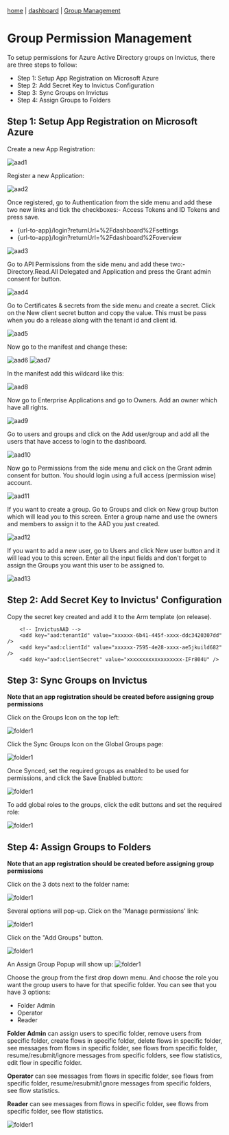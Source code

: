 [home](../README.md) | [dashboard](dashboard.md) | [Group Management](groupmanagement.md)

# Group Permission Management

To setup permissions for Azure Active Directory groups on Invictus, there are three steps to follow:
- Step 1: Setup App Registration on Microsoft Azure
- Step 2: Add Secret Key to Invictus Configuration
- Step 3: Sync Groups on Invictus
- Step 4: Assign Groups to Folders

## Step 1: Setup App Registration on Microsoft Azure

Create a new App Registration:

![aad1](../images/dashboard/aad_1.JPG)

Register a new Application:

![aad2](../images/dashboard/aad_2.JPG)

Once registered, go to Authentication from the side menu and add these two new links and tick the checkboxes:- Access Tokens and ID Tokens and press save.

-	{url-to-app}/login?returnUrl=%2Fdashboard%2Fsettings
-	{url-to-app}/login?returnUrl=%2Fdashboard%2Foverview

![aad3](../images/dashboard/aad_7.JPG)

Go to API Permissions from the side menu and add these two:- Directory.Read.All Delegated and Application and press the Grant admin consent for button.

![aad4](../images/dashboard/aad_3.JPG)

Go to Certificates & secrets from the side menu and create a secret. Click on the New client secret button and copy the value. This must be pass when you do a release along with the tenant id and client id.

![aad5](../images/dashboard/aad_4.JPG)

Now go to the manifest and change these:

![aad6](../images/dashboard/aad_5.JPG)
![aad7](../images/dashboard/aad_6.JPG)

In the manifest add this wildcard like this:

![aad8](../images/dashboard/aad_8.JPG)

Now go to Enterprise Applications and go to Owners. Add an owner which have all rights.

![aad9](../images/dashboard/aad_9.JPG)

Go to users and groups and click on the Add user/group and add all the users that have access to login to the dashboard.

![aad10](../images/dashboard/aad_10.JPG)

Now go to Permissions from the side menu and click on the Grant admin consent for button. You should login using a full access (permission wise) account.

![aad11](../images/dashboard/aad_11.JPG)

If you want to create a group. Go to Groups and click on New group button which will lead you to this screen. Enter a group name and use the owners and members to assign it to the AAD you just created.

![aad12](../images/dashboard/aad_12.JPG)

If you want to add a new user, go to Users and click New user button and it will lead you to this screen. Enter all the input fields and don't forget to assign the Groups you want this user to be assigned to.

![aad13](../images/dashboard/aad_13.JPG)
## Step 2: Add Secret Key to Invictus' Configuration

Copy the secret key created and add it to the Arm template (on release).

```
    <!-- InvictusAAD -->
    <add key="aad:tenantId" value="xxxxxx-6b41-445f-xxxx-ddc3420307dd" />
    <add key="aad:clientId" value="xxxxxx-7595-4e28-xxxx-ae5jkuild682" />
    <add key="aad:clientSecret" value="xxxxxxxxxxxxxxxxxx-IFr804U" />
```
## Step 3: Sync Groups on Invictus

**Note that an app registration should be created before assigning group permissions**

Click on the Groups Icon on the top left:

![folder1](../images/dashboard/groupman_9.png)

Click the Sync Groups Icon on the Global Groups page:

![folder1](../images/dashboard/groupman_10.png)

Once Synced, set the required groups as enabled to be used for permissions, and click the Save Enabled button:

![folder1](../images/dashboard/groupman_11.png)
 
To add global roles to the groups, click the edit buttons and set the required role:

![folder1](../images/dashboard/groupman_12.png)

## Step 4: Assign Groups to Folders

**Note that an app registration should be created before assigning group permissions**

Click on the 3 dots next to the folder name:

![folder1](../images/dashboard/groupman_13.png)

Several options will pop-up. Click on the 'Manage permissions' link:

![folder1](../images/dashboard/groupman_14.png)

Click on the "Add Groups" button.

![folder1](../images/dashboard/groupman_15.png)

An Assign Group Popup will show up:
![folder1](../images/dashboard/groupman_16.png)

Choose the group from the first drop down menu. And choose the role you want the group users to have for that specific folder. You can see that you have 3 options:
- Folder Admin
- Operator
- Reader

**Folder Admin** can assign users to specific folder, remove users from specific folder, create flows in specific folder, delete flows in specific folder, see messages from flows in specific folder, see flows from specific folder, resume/resubmit/ignore messages from specific folders, see flow statistics, edit flow in specific folder.

**Operator** can see messages from flows in specific folder, see flows from specific folder, resume/resubmit/ignore messages from specific folders, see flow statistics.

**Reader** can see messages from flows in specific folder, see flows from specific folder, see flow statistics.

![folder1](../images/dashboard/groupman_17.png)
